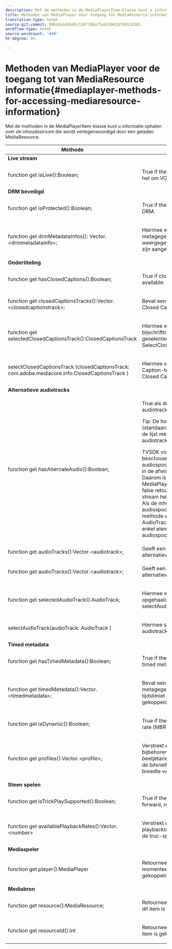```yaml
---
description: Met de methoden in de MediaPlayerItem-klasse kunt u informatie ophalen over de inhoudsstroom die wordt vertegenwoordigd door een geladen MediaResource.
title: Methoden van MediaPlayer voor toegang tot MediaResource-informatie
translation-type: tm+mt
source-git-commit: 89bdda1d4bd5c126f19ba75a819942df901183d1
workflow-type: tm+mt
source-wordcount: '449'
ht-degree: 0%

---
```



# Methoden van MediaPlayer voor de toegang tot van MediaResource informatie{#mediaplayer-methods-for-accessing-mediaresource-information}

Met de methoden in de MediaPlayerItem-klasse kunt u informatie ophalen over de inhoudsstroom die wordt vertegenwoordigd door een geladen MediaResource.

<table frame="all" colsep="1" rowsep="1" id="table_77B55D506FE24326A03D97AA087231FF"> 
 <thead> 
  <tr rowsep="1"> 
   <th colname="2" class="entry"> Methode </th> 
   <th colname="3" class="entry"> Beschrijving </th> 
  </tr> 
 </thead>
 <tbody> 
  <tr rowsep="1"> 
   <td colname="1"> <b>Live stream  </b> </td> 
   <td colname="2"> </td>
  </tr> 
  <tr rowsep="1"> 
   <td colname="2"> <span class="codeph"> function get isLive():Boolean;  </span> </td> 
   <td colname="3"> <p>True if the stream is live; false als het om VOD gaat. </p> </td> 
  </tr> 
  <tr rowsep="1"> 
   <td colname="1"> <b>DRM beveiligd</b> </td> 
   <td colname="2"> </td>
  </tr> 
  <tr rowsep="1"> 
   <td colname="2"> <span class="codeph"> function get isProtected():Boolean;  </span> </td> 
   <td colname="3"> <p>True if the stream is protected DRM. </p> </td> 
  </tr> 
  <tr rowsep="1"> 
   <td colname="2"> <span class="codeph"> function get drmMetadataInfos(): Vector.&lt;drmmetadatainfo&gt;;  </span> </td> 
   <td colname="3"> <p>Hiermee worden alle DRM-metagegevensobjecten weergegeven die in het manifest zijn aangetroffen. </p> </td> 
  </tr> 
  <tr rowsep="1"> 
   <td colname="1"> <b>Ondertiteling</b> </td> 
   <td colname="2"> </td>
  </tr> 
  <tr rowsep="1"> 
   <td colname="2"> <span class="codeph"> function get hasClosedCaptions():Boolean;  </span> </td> 
   <td colname="3"> <p>True if closed-caption tracks are available. </p> </td> 
  </tr> 
  <tr rowsep="1"> 
   <td colname="2"> <span class="codeph"> function get closedCaptionsTracks():Vector.&lt;closedcaptionstrack&gt;;  </span> </td> 
   <td colname="3"> <p>Bevat een lijst met beschikbare Closed Caption-tracks. </p> </td> 
  </tr> 
  <tr rowsep="1"> 
   <td colname="2"> <span class="codeph"> function get selectedClosedCaptionsTrack():ClosedCaptionsTrack  </span> </td> 
   <td colname="3"> <p>Hiermee wordt de huidige gesloten bijschrifttrack opgehaald die is geselecteerd met <span class="codeph"> SelectClosedCaptionsTrack </span>. </p> </td> 
  </tr> 
  <tr rowsep="1"> 
   <td colname="2"> <span class="codeph"> selectClosedCaptionsTrack (closedCaptionsTrack: com.adobe.mediacore.info:ClosedCaptionsTrack )  </span> </td> 
   <td colname="3"> <p>Hiermee stelt u een Closed Caption-track in als de huidige Closed Caption-track. </p> </td> 
  </tr> 
  <tr rowsep="1"> 
   <td colname="1"> <b>Alternatieve audiotracks  </b> </td> 
   <td colname="2"> </td>
  </tr> 
  <tr rowsep="1"> 
   <td colname="2"> <span class="codeph"> function get hasAlternateAudio():Boolean;  </span> </td> 
   <td colname="3"> <p>True als de stream alternatieve audiotracks heeft. </p> <p>Tip:  De hoofdaudiotrack (standaard) maakt ook deel uit van de lijst met alternatieve audiotracks. </p> <p>TVSDK voor Desktop HLS beschouwt de belangrijkste audiospoor als één van de punten in de afwisselende audiospoorlijst. Daarom is het enige geval waarbij <span class="codeph"> MediaPlayerItem.hasAlternateAudio </span> false retourneert, wanneer de stream helemaal geen audio heeft. Als de inhoud slechts één audiospoor heeft, keert deze methode waar terug, en <span class="codeph"> krijgt AudioTracks </span> keert een lijst met één enkel element (het gebrek audiospoor) terug. </p> </td> 
  </tr> 
  <tr rowsep="1"> 
   <td colname="2"> <span class="codeph"> function get audioTracks():Vector.&lt;audiotrack&gt;;  </span> </td> 
   <td colname="3"> Geeft een lijst met beschikbare alternatieve audiotracks. </td> 
  </tr> 
  <tr rowsep="1"> 
   <td colname="2"> <span class="codeph"> function get audioTracks():Vector.&lt;audiotrack&gt;;  </span> </td> 
   <td colname="3"> <p>Geeft een lijst met beschikbare alternatieve audiotracks. </p> </td> 
  </tr> 
  <tr rowsep="1"> 
   <td colname="2"> <span class="codeph"> function get selectedAudioTrack():AudioTrack;  </span> </td> 
   <td colname="3"> <p>Hiermee wordt de audiotrack opgehaald die is geselecteerd met <span class="codeph"> selectAudioTrack </span>. </p> </td> 
  </tr> 
  <tr rowsep="1"> 
   <td colname="2"> <span class="codeph"> selectAudioTrack(audioTrack: AudioTrack )  </span> </td> 
   <td colname="3"> <p>Hiermee selecteert u een audiotrack als huidige audiotrack. </p> </td> 
  </tr> 
  <tr rowsep="1"> 
   <td colname="1"> <b>Timed metadata</b> </td> 
   <td colname="2"> </td>
  </tr> 
  <tr rowsep="1"> 
   <td colname="2"> <span class="codeph"> function get hasTimedMetadata():Boolean;  </span> </td> 
   <td colname="3"> <p>True if the stream has associated timed metadata. </p> </td> 
  </tr> 
  <tr rowsep="1"> 
   <td colname="2"> <span class="codeph"> function get timedMetadata():Vector.&lt;timedmetadata&gt;;  </span> </td> 
   <td colname="3"> <p>Bevat een lijst met de metagegevensobjecten met tijdslimiet die aan de stream zijn gekoppeld. </p> </td> 
  </tr> 
  <tr rowsep="1"> 
   <td colname="2"> <span class="codeph"> function get isDynamic():Boolean;  </span> </td> 
   <td colname="3"> <p>True if the stream is a multiple bit rate (MBR) stream. </p> </td> 
  </tr> 
  <tr rowsep="1"> 
   <td colname="2"> <span class="codeph"> function get profiles():Vector.&lt;profile&gt;;  </span> </td> 
   <td colname="3"> <p>Verstrekt een lijst van de bijbehorende profielen van het beetjetarief. Voor elk profiel kunt u de bitsnelheid en de hoogte en breedte van het profiel ophalen. </p> </td> 
  </tr> 
  <tr rowsep="1"> 
   <td colname="1"> <b>Steen spelen  </b> </td> 
   <td colname="2"> </td>
  </tr> 
  <tr rowsep="1"> 
   <td colname="2"> <span class="codeph"> function get isTrickPlaySupported():Boolean;  </span> </td> 
   <td colname="3"> <p>True if the player supports fast forward, rewind, and resume. </p> </td> 
  </tr> 
  <tr rowsep="1"> 
   <td colname="2"> <span class="codeph"> function get availablePlaybackRates():Vector.&lt;number&gt; </span> </td> 
   <td colname="3"> <p>Verstrekt de lijst van beschikbare playbacktarieven in de context van de truc-speleigenschap. </p> </td> 
  </tr> 
  <tr rowsep="1"> 
   <td colname="1"> <b>Mediaspeler  </b> </td> 
   <td colname="2"> </td>
  </tr> 
  <tr rowsep="1"> 
   <td colname="2"> <span class="codeph"> function get player():MediaPlayer  </span> </td> 
   <td colname="3"> <p>Retourneert de mediaspeler die momenteel aan deze speler is gekoppeld. </p> </td> 
  </tr> 
  <tr rowsep="1"> 
   <td colname="1"> <b>Mediabron</b> </td> 
   <td colname="2"> </td>
  </tr> 
  <tr rowsep="1"> 
   <td colname="2"> <span class="codeph"> function get resource():MediaResource;  </span> </td> 
   <td colname="3"> <p>Retourneert de mediabron die aan dit item is gekoppeld. </p> </td> 
  </tr> 
  <tr rowsep="0"> 
   <td colname="2"> <span class="codeph"> function get resourceId():int  </span> </td> 
   <td colname="3"> <p>Retourneert de media-id die aan dit item is gekoppeld. </p> </td> 
  </tr> 
 </tbody> 
</table>

